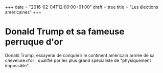 +++
date = "2016-02-04T12:00:00+01:00"
draft = true
title = "Les élections américaines"
+++
# Donald Trump et sa fameuse perruque d'or
Donald Trump, essayerai de conquérir le continent américain armée de sa chevelure d'or , qualifié par les plus grand spécialiste de "physiquement impossible".

